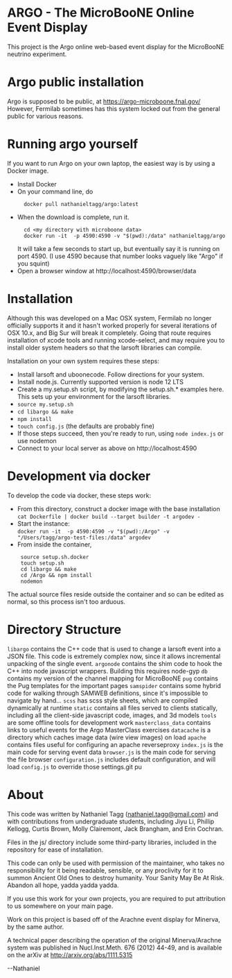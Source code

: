 # ARGO - The MicroBooNE Online Event Display
This project is the Argo online web-based event display for the 
MicroBooNE neutrino experiment.

# Argo public installation

Argo is supposed to be public, at
  https://argo-microboone.fnal.gov/
However, Fermilab sometimes has this system locked out from the general public for various reasons.

# Running argo yourself

If you want to run Argo on your own laptop, the easiest way is by using a Docker image.
- Install Docker
- On your command line, do 
  ```
    docker pull nathanieltagg/argo:latest
  ```
- When the download is complete, run it.
  ```
    cd <my directory with microboone data>
    docker run -it  -p 4590:4590 -v "$(pwd):/data" nathanieltagg/argo
  ```
  It will take a few seconds to start up, but eventually say it is running on port 4590.
  (I use 4590 because that number looks vaguely like "Argo" if you squint)
- Open a browser window at http://localhost:4590/browser/data

# Installation

Although this was developed on a Mac OSX system, Fermilab no longer officially supports it and it hasn't worked properly for several iterations of OSX 10.x, and Big Sur will break it completely.  Going that route requires installation of xcode tools and running xcode-select, and may require you to install older system headers so that the larsoft libraries can compile.

Installation on your own system requires these steps:
- Install larsoft and uboonecode. Follow directions for your system.
- Install node.js.  Currently supported version is node 12 LTS
- Create a my.setup.sh script, by modifying the setup.sh.* examples here.  This sets up your environment for the larsoft libraries.
- `source my.setup.sh`
- `cd libargo && make`
- `npm install`
- `touch config.js` (the defaults are probably fine)
- If those steps succeed, then you're ready to run, using  `node index.js` or use nodemon
- Connect to your local server as above on http://localhost:4590

# Development via docker

To develop the code via docker, these steps work:
- From this directory, construct a docker image with the base installation  
  `cat Dockerfile | docker build --target builder -t argodev -`
- Start the instance:  
  `docker run -it  -p 4590:4590 -v "$(pwd):/Argo" -v "/Users/tagg/argo-test-files:/data" argodev`
- From inside the container,  
  ```
   source setup.sh.docker
   touch setup.sh
   cd libargo && make
   cd /Argo && npm install
   nodemon
   ```
The actual source files reside outside the container and so can be edited as normal, so this process isn't too arduous.

# Directory Structure

`libargo` contains the C++ code that is used to change a larsoft event into a JSON file.  This code is extremely complex now, since it allows incremental unpacking of the single event.
`argonode` contains the shim code to hook the C++ into node javascript wrappers. Building this requires node-gyp
`db` contains my version of the channel mapping for MicroBooNE
`pug` contains the Pug templates for the important pages
`samspider` contains some hybrid code for walking through SAMWEB definitions, since it's impossible to navigate by hand...
`scss` has scss style sheets, which are compiled dynamically at runtime
`static` contains all files served to clients statically, including all the client-side javascript code, images, and 3d models
`tools` are some offline tools for development work
`masterclass_data` contains links to useful events for the Argo MasterClass exercises
`datacache` is a directory which caches image data (wire view images) on load
`apache` contains files useful for configuring an apache reverseproxy
`index.js` is the main code for serving event data
`browser.js` is the main code for serving the file browser
`configuration.js` includes default configuration, and will load `config.js` to override those settings.git pu

# About
This code was written by Nathaniel Tagg (nathaniel.tagg@gmail.com) and with contributions from undergraduate students, including Jiyu Li, Phillip Kellogg, Curtis Brown, Molly Clairemont, Jack Brangham, and Erin Cochran.

Files in the js/ directory include some third-party libraries, included in the repository for ease of installation.

This code can only be used with permission of the maintainer, who takes no responsibility
for it being readable, sensible, or any proclivity for it to summon Ancient Old Ones 
to destroy humanity. Your Sanity May Be At Risk.  Abandon all hope, yadda yadda yadda.

If you use this work for your own projects, you are required to put attribution to us somewhere
on your main page.


Work on this project is based off of the Arachne event display for Minerva, by the same author.

A technical paper describing the operation of the original Minerva/Arachne system was published in 
Nucl.Inst.Meth. 676 (2012) 44-49, and is available on the arXiv at http://arxiv.org/abs/1111.5315


--Nathaniel



